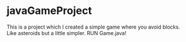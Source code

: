 # javaGameProject
This is a project which I created a simple game where you avoid blocks. Like asteroids but a little simpler. RUN Game.java!
